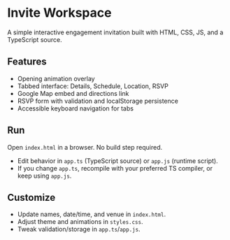 # Invite Workspace

A simple interactive engagement invitation built with HTML, CSS, JS, and a TypeScript source.

## Features
- Opening animation overlay
- Tabbed interface: Details, Schedule, Location, RSVP
- Google Map embed and directions link
- RSVP form with validation and localStorage persistence
- Accessible keyboard navigation for tabs

## Run
Open `index.html` in a browser. No build step required.

- Edit behavior in `app.ts` (TypeScript source) or `app.js` (runtime script).
- If you change `app.ts`, recompile with your preferred TS compiler, or keep using `app.js`.

## Customize
- Update names, date/time, and venue in `index.html`.
- Adjust theme and animations in `styles.css`.
- Tweak validation/storage in `app.ts`/`app.js`.
